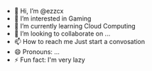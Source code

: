 - 👋 Hi, I’m @ezzcx
- 👀 I’m interested in Gaming
- 🌱 I’m currently learning Cloud Computing
- 💞️ I’m looking to collaborate on ...
- 📫 How to reach me Just start a convosation
- 😄 Pronouns: ...
- ⚡ Fun fact: I'm very lazy

<!---
ezzcx/ezzcx is a ✨ special ✨ repository because its `README.md` (this file) appears on your GitHub profile.
You can click the Preview link to take a look at your changes.
--->
